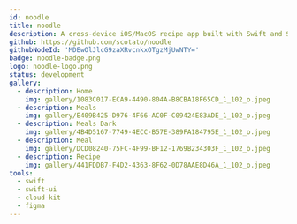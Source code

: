 ```yaml
---
id: noodle
title: noodle
description: A cross-device iOS/MacOS recipe app built with Swift and SwiftUI. 
github: https://github.com/scotato/noodle
githubNodeId: 'MDEwOlJlcG9zaXRvcnkxOTgzMjUwNTY='
badge: noodle-badge.png
logo: noodle-logo.png
status: development
gallery:
  - description: Home
    img: gallery/1083C017-ECA9-4490-804A-B8CBA18F65CD_1_102_o.jpeg
  - description: Meals
    img: gallery/E409B425-D976-4F66-AC0F-C09424E83ADE_1_102_o.jpeg
  - description: Meals Dark
    img: gallery/4B4D5167-7749-4ECC-B57E-389FA184795E_1_102_o.jpeg
  - description: Meal
    img: gallery/DCD08240-75FC-4F99-BF12-1769B234303F_1_102_o.jpeg
  - description: Recipe
    img: gallery/441FDDB7-F4D2-4363-8F62-0D78AAE8D46A_1_102_o.jpeg
tools: 
  - swift
  - swift-ui
  - cloud-kit
  - figma
---
```

